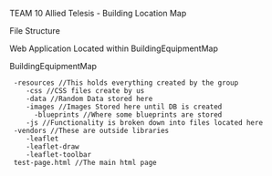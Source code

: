 TEAM 10 Allied Telesis - Building Location Map

File Structure

Web Application Located within BuildingEquipmentMap

BuildingEquipmentMap
````
 -resources //This holds everything created by the group
    -css //CSS files create by us
    -data //Random Data stored here
    -images //Images Stored here until DB is created
      -blueprints //Where some blueprints are stored
    -js //Functionality is broken down into files located here
 -vendors //These are outside libraries
    -leaflet
    -leaflet-draw
    -leaflet-toolbar
 test-page.html //The main html page
````
